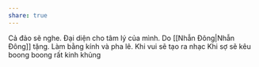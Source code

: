 ```yaml
---
share: true
---
```

Cả đảo sẽ nghe. Đại diện cho tâm lý của mình. Do [[Nhẫn Đông|Nhẫn Đông]] tặng. Làm bằng kính và pha lê. 
Khi vui sẽ tạo ra nhạc
Khi sợ sẽ kêu boong boong rất kinh khủng